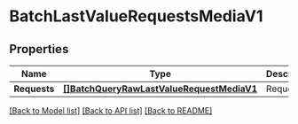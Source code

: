 # BatchLastValueRequestsMediaV1

## Properties

Name | Type | Description | Notes
------------ | ------------- | ------------- | -------------
**Requests** | [**[]BatchQueryRawLastValueRequestMediaV1**](BatchQueryRawLastValueRequestMediaV1.md) | Requests | 

[[Back to Model list]](../README.md#documentation-for-models) [[Back to API list]](../README.md#documentation-for-api-endpoints) [[Back to README]](../README.md)


